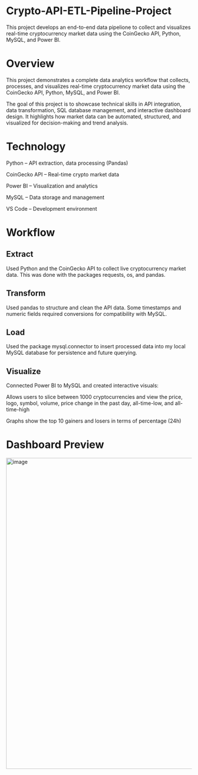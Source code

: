 # Crypto-API-ETL-Pipeline-Project
This project develops an end-to-end data pipelione to collect and visualizes real-time cryptocurrency market data using the CoinGecko API, Python, MySQL, and Power BI.

# Overview

This project demonstrates a complete data analytics workflow that collects, processes, and visualizes real-time cryptocurrency market data using the CoinGecko API, Python, MySQL, and Power BI.

The goal of this project is to showcase technical skills in API integration, data transformation, SQL database management, and interactive dashboard design. It highlights how market data can be automated, structured, and visualized for decision-making and trend analysis.

# Technology

Python – API extraction, data processing (Pandas)

CoinGecko API – Real-time crypto market data

Power BI – Visualization and analytics

MySQL – Data storage and management

VS Code – Development environment

# Workflow

## Extract

Used Python and the CoinGecko API to collect live cryptocurrency market data. This was done with the packages requests, os, and pandas.

## Transform

Used pandas to structure and clean the API data. Some timestamps and numeric fields required conversions for compatibility with MySQL.

## Load

Used the package mysql.connector to insert processed data into my local MySQL database for persistence and future querying.

## Visualize

Connected Power BI to MySQL and created interactive visuals:

Allows users to slice between 1000 cryptocurrencies and view the price, logo, symbol, volume, price change in the past day, all-time-low, and all-time-high

Graphs show the top 10 gainers and losers in terms of percentage (24h)

# Dashboard Preview

<img width="1518" height="843" alt="image" src="https://github.com/user-attachments/assets/b3e808f5-d5c9-4c31-b2bb-8ae7460d9680" />


